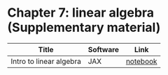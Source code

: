 # Chapter 7: linear algebra  (Supplementary material)


[linalg]: https://colab.research.google.com/github/probml/pyprobml/blob/master/notebooks/linalg.ipynb

|Title|Software|Link|
|-----------|----|----|
|Intro to linear algebra| JAX |[notebook][linalg]|

